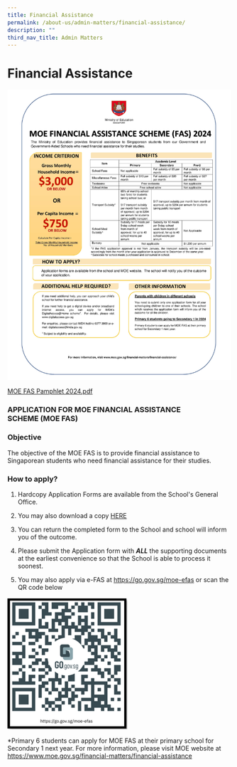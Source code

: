 ```yaml
---
title: Financial Assistance
permalink: /about-us/admin-matters/financial-assistance/
description: ""
third_nav_title: Admin Matters
---
```

# **Financial Assistance**


![](/images/moeefas2024.jpg)

[MOE FAS Pamphlet 2024.pdf](/files/document4a_moe%20fas%20pamphet%20el.pdf)

### APPLICATION FOR MOE FINANCIAL ASSISTANCE SCHEME (MOE FAS)

### Objective  

The objective of the MOE FAS is to provide financial assistance to Singaporean students who need financial assistance for their studies.

  

### How to apply?

1. Hardcopy Application Forms are available from the School's General Office.

2. You may also download a copy [HERE](/files/moe%20fas%20application%20form%202024.pdf)

3. You can return the completed form to the School and school will inform you of the outcome.

4. Please submit the Application form with **_ALL_** the supporting documents at the earliest convenience so that the School is able to process it soonest.

5. You may also apply via e-FAS at https://go.gov.sg/moe-efas or scan the QR code below

![](/images/efas%20qr.png)

*Primary 6 students can apply for MOE FAS at their primary school for Secondary 1 next year.
For more information, please visit MOE website at
https://www.moe.gov.sg/financial-matters/financial-assistance
